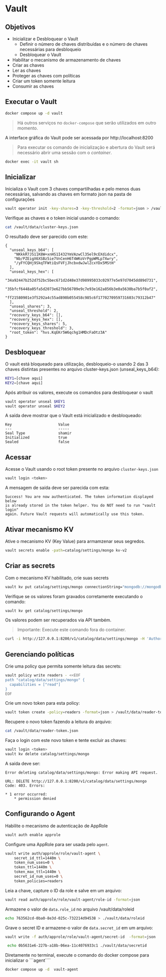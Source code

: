 # Vault

## Objetivos
* Inicializar e Desbloquear o Vault
  * Definir o número de chaves distribuídas e o número de chaves necessárias para desbloqueio
  * Desbloquear o Vault
* Habilitar o mecanismo de armazenamento de chaves
* Criar as chaves
* Ler as chaves
* Proteger as chaves com políticas
* Criar um token somente leitura
* Consumir as chaves


## Executar o Vault
```sh
docker compose up -d vault
```

>Há outros serviços no ```docker-compose``` que serão utilizados em outro momento.

A interface gráfica do Vault pode ser acessada por http://localhost:8200


> Para executar os comando de inicialização e abertura do Vault será necessário abrir uma sessão com o _container_.

```sh
docker exec -it vault sh
```

## Inicializar

Inicializa o Vault com 3 chaves compartilhadas e pelo menos duas necessárias, salvando as chaves em formato json na pasta de configurações

```sh
vault operator init -key-shares=3 -key-threshold=2 -format=json > /vault/data/cluster-keys.json
```

Verifique as chaves e o token inicial usando o comando:
```sh
cat /vault/data/cluster-keys.json
```

O resultado deve ser parecido com este:
```
{
  "unseal_keys_b64": [
    "NKkkR7JS11K8W+xnHS1I432YmVAzwCl35el9cEXdidcx",
    "Nb/PZEigX6XSBz5ie7VnCenH6T4WKoVrPgpWMLp7Xwry",
    "/yFYCQHj9SkqTFWtiQsFVFjJhcbxdwJwlZcxYDx5MStH"
  ],
  "unseal_keys_hex": [
    "34a92447b252d752bc5bec671d2d48e37d98995033c02977e5e97d7045dd89d731",
    "35bfcf6448a05fa5d2073e627bb56709e9c7e93e162a856b3e0a5630ba7b5f0af2",
    "ff21580901e3f5292a4c55ad890b055458c985c6f1770270959731603c79312b47"
  ],
  "unseal_shares": 3,
  "unseal_threshold": 2,
  "recovery_keys_b64": [],
  "recovery_keys_hex": [],
  "recovery_keys_shares": 5,
  "recovery_keys_threshold": 3,
  "root_token": "hvs.KqEKr5W6qchg1HMDcFaOtz3A"
}

```
## Desbloquear
O vault está bloqueado para utilização, desbloqueio-o usando 2 das 3 chaves distintas presentes no arquivo cluster-keys.json (unseal_keys_b64):
```sh
KEY1=[chave aqui]
KEY2=[chave aqui]
````

Após atribuir os valores, execute os comandos para desbloquear o vault
```sh
vault operator unseal $KEY1
vault operator unseal $KEY2
```

A saída deve mostrar que o Vault está inicializado e desbloqueado:
```
Key                     Value
---                     -----
Seal Type               shamir
Initialized             true
Sealed                  false
```

## Acessar
Acesse o Vault usando o root token presente no arquivo ``cluster-keys.json``

```sh
vault login <token>
```

A mensagem de saída deve ser parecida com esta:
```
Success! You are now authenticated. The token information displayed below
is already stored in the token helper. You do NOT need to run "vault login"
again. Future Vault requests will automatically use this token.

```

## Ativar mecanismo KV
Ative o mecanismo KV (Key Value) para armamzenar seus segredos.

```sh
vault secrets enable -path=catalog/settings/mongo kv-v2
```

## Criar as secrets
Com o mecanismo KV habilitado, crie suas secrets

```sh
vault kv put catalog/settings/mongo connectionString="mongodb://mongodb:27017" databaseName="Catalog" collectionName="CatalogItems"
```

Verifique se os valores foram gravados corretamente executando o comando:

```sh
vault kv get catalog/settings/mongo
```

Os valores podem ser recuperados via API também.

> Importante: Execute este comando fora do container.
```sh
curl -i http://127.0.0.1:8200/v1/catalog/data/settings/mongo -H 'Authorization: Bearer <token>'
```

## Gerenciando políticas

Crie uma policy que permita somente leitura das secrets:

```sh
vault policy write readers - <<EOF
path "catalog/data/settings/mongo" {
  capabilities = ["read"]
}
EOF
```

Crie um novo token para esta policy:

```sh
vault token create -policy=readers -format=json > /vault/data/reader-token.json
```

Recupere o novo token fazendo a leitura do arquivo:

```sh
cat /vault/data/reader-token.json
```

Faça o login com este novo token e tente excluir as chaves:

```sh
vault login <token>
vault kv delete catalog/settings/mongo
```

A saída deve ser:
```
Error deleting catalog/data/settings/mongo: Error making API request.

URL: DELETE http://127.0.0.1:8200/v1/catalog/data/settings/mongo
Code: 403. Errors:

* 1 error occurred:
	* permission denied
```

## Configurando o Agent


Habilite o mecanismo de autenticação de AppRole
```sh
vault auth enable approle
```

Configure uma AppRole para ser usada pelo ```agent```.
```sh
vault write auth/approle/role/vault-agent \
    secret_id_ttl=1440m \
    token_num_uses=0 \
    token_ttl=1440m \
    token_max_ttl=1440m \
    secret_id_num_uses=0 \
    token_policies=readers
```



Leia a chave, capture o ID da role e salve em um arquivo:
```sh
vault read auth/approle/role/vault-agent/role-id -format=json 
```
Armazene o valor de ```data.role_id``` no arquivo /vault/data/roleid
```sh
echo 763562cd-0ba0-8e3d-025c-732214d94538 > ./vault/data/roleid
```

Grave o secret ID e armazene-o valor de ```data.secret_id``` em um arquivo:
```sh
vault write -f auth/approle/role/vault-agent/secret-id  -format=json
```

```sh
 echo 0b5631e6-227b-a18b-06ea-11c4076933c1 ./vault/data/secretid
```

Diretamente no terminal, execute o comando do docker compose para inicializar o ```agent````

```sh
docker compose up -d  vault-agent
```



